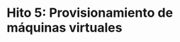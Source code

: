 Hito 5: Provisionamiento de máquinas virtuales
=====================================

<!-- ver la posibilidad de fusionarlo con el antiguo 4 sobre uso de -->
<!-- CLI -- >

Descripción
-----------------

El objetivo principal es entender cómo se especifica la
infraestructura mediante código que, a su vez, debe estar
estructurado.

Prerrequisitos
--------------------

Haber alcanzado el 70% de los objetivos hasta el tema correspondiente.

Explicación
----------------

Una de las formas disponibles de llevar a cabo despliegues en la nube
es usar instancias de máquinas virtuales. Como ventaja tiene la
posiblidad de instalar cualquier tipo de software libre y optimizar el
desempeño para que los diferentes servicios web desplegados funcionen
de la mejor forma posible. Como desventaja su alto overhead, y el
hecho de que se pague por hora y sea menos genérico el poder realizar
operaciones de escalado.

Sin embargo, tenemos la posibilidad de usar como base el sistema
operativo que arroje las mejores prestaciones para el conjunto de
nuestra aplicación o, en particular, para alguno de los servicios de
los que conste. Y también tenemos flexibilidad para crear la
infraestructura que queramos, usando una o varias máquinas virtuales,
y cada una de ellas con el formato que consideremos más
conveniente. La infraestructura como código incluye elegir todas las
capacidades de la máquina más adecuadas, que nos podamos permitir.

> El primer paso será crear una instancia o instancias de una (o varias) máquina(s) virtual(es), bien
> sea localmente, bien en algún sistema cloud tal como Azure y dotarla
> de un sistema operativo básico y la infraestructura necesaria para
> poder usar un servicio de aprovisionamiento. Este nodo deberá estar
> disponible mediante ssh. Es un paso previo que no hace falta
> documentar. Se puede hacer usando herramientas tales como scripts
> para trabajar con un proveedor cloud, vagrant o terraform, que
> podrán ser útiles en pasos sucesivos.

Una vez que se tiene esa instancia (o instancias) creada y
funcionando, lo siguiente es dotarla de la infraestructura adicional necesaria
para ejecutar nuestra aplicación. Esta infraestructura tendremos que
estructurarla de forma que se pueda desplegar de la forma más
conveniente, es decir, crear configuraciones comunes que se vaya a
usar en toda máquina virtual, y luego configuraciones específicas para
cada uno de los microservicios, que podrán estar, o no, en la misma
máquina. 

Para configurar esta máquina virtual se usarán scripts de Ansible,
Salt, Rex, Puppet o el programa de gestión de configuraciones que se
desee. 
Los ficheros de aprovisionamiento se pondrán en un directorio aparte
del directorio principal,
preferiblemente llamado `provision`, dentro del cual estarán todos los
ficheros y  la estructura de directorios necesaria para llevar a cabo
el aprovisionamiento.

Finalmente, los ficheros tienen que funcionar correctamente y crear
toda la infraestructura desde un sistema operativo que no tenga más
que lo necesario para comenzar a provisionar; por ello conviene que se
elija una imagen de 
un sistema operativo original lo más básica posible. Imágenes poco
básicas ocupan más especio y consumen más recursos y por supuesto son
menos flexibles.

En resumen, hay que seguir los siguientes pasos
1. Decidir qué infraestructura va a usar la aplicación que
   eventualmente desplegaremos, desde las características que va a
   tener la máquina virtual, al  sistema operativo y el lenguaje
   incluyendo la versión. Esta elección se tendrá que hacer de forma
   cuantitativa, respetando las prestaciones mínimas establecidas en
   el hito anterior y eligiendo aquél sistema que alcance máximas
   prestaciones en el mismo.
   
2. Elegir un sistema local (tipo Xen o KVM) o remoto (Azure u otro,
   proporcionado por el profesor u obtenido de forma gratuita)
   que permita crear máquinas virtuales. Crear una o varias máquinas
   virtuales en el mismo, siguiendo los parámetros decididos en el
   paso anterior.
   
3. Crear un sistema de *recetas* en el sistema de provisionamiento elegido y
   provisionarlo.
   
Lo que se desplegará será la aplicación que se ha creado en el hito
anterior. En muchos casos, esta aplicación necesitará sólo una
infraestructura muy básica, por lo que habrá que avanzar en la
aplicación añadiendo algún servicio (de logs, por ejemplo) para que se
entienda mejor la complejidad de la creación de infraestructura
virtual. 

Entrega de la práctica
--------------------------------

La práctica se entregará en la forma habitual.

Se recuerda que el `README.md` es la descripción del proyecto; por
eso, deberá incluir las instrucciones para configurar la máquina
virtual objetivo y ejecutar el provisionamiento desde nuestro
ordenador, incluyendo lo que hay que hacer para instalarlo en nuestra
máquina local. En la documentación (que si no está enlazada desde el
`README.md` no se podrá corregir) se tendrá que mostrar que efectivamente se ha podido hacer
provisionamiento de alguna máquina virtual o incluso de varias y que
están ejecutando los servicios desplegados.

En este caso, el único requisito es que haya un directorio de
aprovisionamiento con el nombre indicado más arriba. El directorio
contendrá la receta o sistema de recetas usados para aprovisionar.

Se recuerda también que los tests se ejecutan para todos los hitos
hasta este, y se tendrán que cumplir las mismas condiciones;
especialmente, la planificación del proyecto tal como se hacía en el
hito 1.

Valoración
--------------

* 4 puntos: Código de provisionamiento correcto, funcionando y bien
  documentado. 1 punto de estos corresponderán a la correcta
  estructuración y prueba del mismo, y sobre todo que esté hecho de
  forma modular para los diferentes microservicios, y un punto
  adicional a que se usen de forma plena las características de
  ansible.
* 4 puntos: Conjunto de máquinas con las prestaciones adecuadas, y justificación de las características de la máquina y
  sistema operativo en base a mediciones que tendrán que estar bien
  documentadas. Se alcanzarán los puntos completos si:
      * Se han hecho mediciones de los microservicios por separado y
      * Si se han hecho mediciones de la aplicación completa.
* 2 puntos: avance en la aplicación con respecto al hito anterior
  incluyendo los servicios que se especificaron en el hito 1.
  

Se recuerda también que el proyecto se hace de forma individual, por
lo que el fichero de provisionamiento debe ser también individual. En
caso contrario, se podrá suspender esta práctica, costará dos puntos
la reentrega y además habrá que volver a entregarlo en una semana
desde la corrección.
